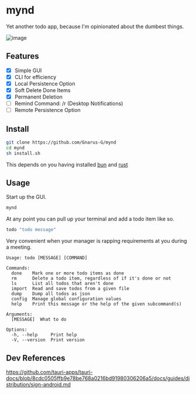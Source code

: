 # mynd

Yet another todo app, because I'm opinionated about the dumbest things.

![image](https://github.com/Gnarus-G/mynd/assets/37311893/1e1567a7-2c06-4371-a66d-c44513c8b0d7)

## Features

- [x] Simple GUI
- [x] CLI for efficiency
- [x] Local Persistence Option
- [x] Soft Delete Done Items
- [x] Permanent Deletion
- [ ] Remind Command: /r (Desktop Notifications)
- [ ] Remote Persistence Option

## Install

```sh
git clone https://github.com/Gnarus-G/mynd
cd mynd
sh install.sh
```

This depends on you having installed [bun](https://bun.sh/) and [rust](https://doc.rust-lang.org/cargo/getting-started/installation.html)

## Usage

Start up the GUI.

```sh
mynd
```

At any point you can pull up your terminal and add a todo item like so.

```sh
todo "todo message"
```

Very convenient when your manager is rapping requirements at you during a meeting.

```
Usage: todo [MESSAGE] [COMMAND]

Commands:
  done    Mark one or more todo items as done
  rm      Delete a todo item, regardless of if it's done or not
  ls      List all todos that aren't done
  import  Read and save todos from a given file
  dump    Dump all todos as json
  config  Manage global configuration values
  help    Print this message or the help of the given subcommand(s)

Arguments:
  [MESSAGE]  What to do

Options:
  -h, --help     Print help
  -V, --version  Print version
```

## Dev References

https://github.com/tauri-apps/tauri-docs/blob/8cdc0505ffb9e78be768a0216bd91980306206a5/docs/guides/distribution/sign-android.md
